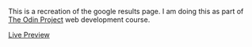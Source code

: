 This is a recreation of the google results page. I am doing this as part of [The Odin Project](https://www.theodinproject.com/) web development course. 

[Live Preview](https://kingcake225.github.io/Google-Search-TOP/)
